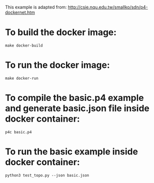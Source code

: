 This example is adapted from: http://csie.nqu.edu.tw/smallko/sdn/p4-dockernet.htm

# To build the docker image:
`make docker-build`

# To run the docker image:
`make docker-run`


# To compile the basic.p4 example and generate basic.json file inside docker container:
`p4c basic.p4`

# To run the basic example inside docker container:
`python3 test_topo.py --json basic.json`
